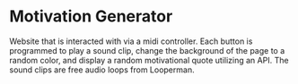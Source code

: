 # Motivation Generator
Website that is interacted with via a midi controller. Each button is programmed to play a sound clip, change the background of the page to a random color, and display a random motivational quote utilizing an API. The sound clips are free audio loops from Looperman. 
